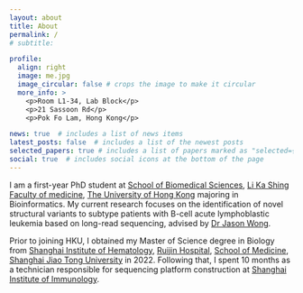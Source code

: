 ```yaml
---
layout: about
title: About
permalink: /
# subtitle:

profile:
  align: right
  image: me.jpg
  image_circular: false # crops the image to make it circular
  more_info: >
    <p>Room L1-34, Lab Block</p>
    <p>21 Sassoon Rd</p>
    <p>Pok Fo Lam, Hong Kong</p>

news: true  # includes a list of news items
latest_posts: false  # includes a list of the newest posts
selected_papers: true # includes a list of papers marked as "selected={true}"
social: true  # includes social icons at the bottom of the page
---
```

I am a first-year PhD student at [School of Biomedical Sciences](https://www.sbms.hku.hk), [Li Ka Shing Faculty of medicine](https://www.med.hku.hk), [The University of Hong Kong](https://www.hku.hk) majoring in Bioinformatics. My current research focuses on the identification of novel structural variants to subtype patients with B-cell acute lymphoblastic leukemia based on long-read sequencing, advised by [Dr Jason Wong](https://www.sbms.hku.hk/staff/jason-wing-hon-wong).

Prior to joining HKU, I obtained my Master of Science degree in Biology from [Shanghai Institute of Hematology](https://www.nature.com/nature-index/institution-outputs/china/shanghai-institute-of-hematology-at-ruijin-hospital-sjtu/513906bb34d6b65e6a000158), [Ruijin Hospital](https://www.rjh.com.cn/2018RJPortal/main/rjsy/index.shtml), [School of Medicine](https://www.shsmu.edu.cn/english/), [Shanghai Jiao Tong University](https://en.sjtu.edu.cn) in 2022. Following that, I spent 10 months as a technician responsible for sequencing platform construction at [Shanghai Institute of Immunology](https://www.shsmu.edu.cn/sii/English.htm).
